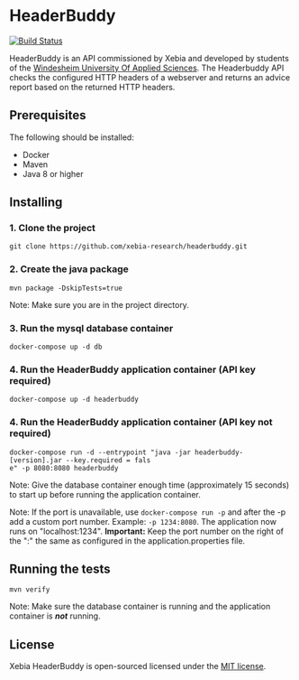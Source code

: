# HeaderBuddy
[![Build Status](https://travis-ci.org/xebia-research/headerbuddy.svg?branch=release%2F1.0.0)](https://travis-ci.org/xebia-research/headerbuddy)

HeaderBuddy is an API commissioned by Xebia and developed by students of the [Windesheim University Of Applied Sciences](https://www.windesheim.nl/). The Headerbuddy API checks the configured HTTP headers of a webserver and returns an advice report based on the returned HTTP headers. 

## Prerequisites
The following should be installed:
* Docker
* Maven 
* Java 8 or higher

## Installing
### 1. Clone the project
```
git clone https://github.com/xebia-research/headerbuddy.git
```
### 2. Create the java package
```
mvn package -DskipTests=true
```
Note: Make sure you are in the project directory.
### 3. Run the mysql database container
```
docker-compose up -d db
```
### 4. Run the HeaderBuddy application container (API key required)
```
docker-compose up -d headerbuddy
```
### 4. Run the HeaderBuddy application container (API key not required)
```
docker-compose run -d --entrypoint "java -jar headerbuddy-[version].jar --key.required = fals
e" -p 8080:8080 headerbuddy
```
Note: Give the database container enough time (approximately 15 seconds) to start up before running the application container.

Note: If the port is unavailable, use `docker-compose run -p` and after the -p add a custom port number. Example: `-p 1234:8080`. The application now runs on "localhost:1234". **Important:** Keep the port number on the right of the ":" the same as configured in the application.properties file. 
## Running the tests
```
mvn verify
```
Note: Make sure the database container is running and the application container is ***not*** running.

## License
Xebia HeaderBuddy is open-sourced licensed under the [MIT license](http://opensource.org/licenses/MIT).
